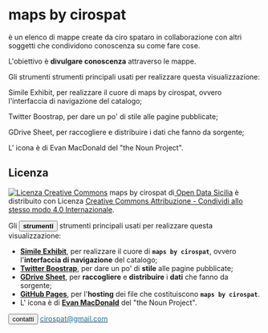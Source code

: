 # maps by cirospat
<p>
	è un elenco di mappe create da ciro spataro in <span class="btn btn-danger btn-xs">collaborazione</span> con altri soggetti che <span class="btn btn-danger btn-xs">condividono</span> conoscenza su come fare cose.
</p>
<p>
	L'obiettivo è <strong>divulgare conoscenza</strong> attraverso le <span class="btn btn-danger btn-xs">mappe</span>.
</p>
<p>

Gli strumenti strumenti principali usati per realizzare questa visualizzazione:

Simile Exhibit, per realizzare il cuore di maps by cirospat, ovvero l'interfaccia di navigazione del catalogo;
</p>
Twitter Boostrap, per dare un po' di stile alle pagine pubblicate;
</p>
GDrive Sheet, per raccogliere e distribuire i dati che fanno da sorgente;
</p>
L' icona è di Evan MacDonald del "the Noun Project".
	
## Licenza
<p>
<a rel="license" href="http://creativecommons.org/licenses/by-sa/4.0/"><img alt="Licenza Creative Commons" style="border-width:0" src="https://i.creativecommons.org/l/by-sa/4.0/80x15.png"></a> <span xmlns:dct="http://purl.org/dc/terms/" property="dct:title">maps by cirospat</span> di<a xmlns:cc="http://creativecommons.org/ns#" href="http://opendatasicilia.it" property="cc:attributionName" rel="cc:attributionURL"> Open Data Sicilia</a> è distribuito con Licenza <a rel="license" href="http://creativecommons.org/licenses/by-sa/4.0/">Creative Commons Attribuzione - Condividi allo stesso modo 4.0 Internazionale</a>.
</p>

<p>Gli <button type="button" class="btn btn-sm btn-pill btn-success"><b>strumenti</b></button> strumenti principali usati per realizzare questa visualizzazione:</p>
  <ul>
   <li><a href="http://www.simile-widgets.org/exhibit3/" target="_blank"><strong>Simile Exhibit</strong></a>, per realizzare il cuore di <code><b>maps by cirospat</b></code>, ovvero l'<strong>interfaccia di navigazione</strong> del catalogo;</li>
   <li><a href="http://getbootstrap.com" target="_blank"><strong>Twitter Boostrap</strong></a>, per dare un po' di <strong>stile</strong> alle pagine pubblicate;</li>
   <li><a href="https://www.google.com/sheets/about/" target="_blank"><strong>GDrive Sheet</strong></a>, per <strong>raccogliere</strong> e <strong>distribuire</strong> i <strong>dati</strong> che fanno da sorgente;</li>
   <li><a href="https://pages.github.com" target="_blank"><strong>GitHub Pages</strong></a>, per l'<strong>hosting</strong> dei file che costituiscono <code><b>maps by cirospat</b></code>.</li>
   <li>L' <span class="btn btn-danger btn-xs">icona</span> &egrave; di <a href="https://thenounproject.com/evanmacdonald/" target="_blank"><strong>Evan MacDonald</strong></a> del "the Noun Project".</li>
  </ul>
<p></p>
  <div>
  <p> <button type="button" class="btn btn-xs btn-pill btn-info">contatti</button> <a href="mailto:cirospat@gmail.com"><span style="color:#1C7293">cirospat@gmail.com</span></a></p> 
<p></p>
  
